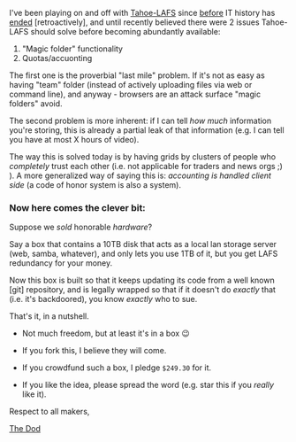 I've been playing on and off with [Tahoe-LAFS](https://tahoe-lafs.org/) since [before](https://dubiousdod.org/uri/URI:DIR2-RO:r7xnodn7et6d3ex44p77qk4eka:nvca4ivhhm2an3eafzpg7wpppy7osgyxvngng5uriqjv2qkcag6a/Latest/5th-of-november.html) IT history has [ended](https://en.wikipedia.org/wiki/Global_surveillance_disclosures_%282013%E2%80%93present%29) [retroactively], and until recently believed there were 2 issues Tahoe-LAFS should solve before becoming abundantly available:

1. "Magic folder" functionality
2. Quotas/accuonting

The first one is the proverbial "last mile" problem. If it's not as easy as having "team" folder (instead of actively uploading files via web or command line), and anyway - browsers are an attack surface "magic folders" avoid.

The second problem is more inherent: if I can tell *how much* information you're storing, this is already a partial leak of that information (e.g. I can tell you have at most X hours of video).

The way this is solved today is by having grids by clusters of people who *completely* trust each other (i.e. not applicable for traders and news orgs ;) ). A more generalized way of saying this is: *accounting is handled client side* (a code of honor system is also a system).

### Now here comes the clever bit:

Suppose we *sold* honorable *hardware*?

Say a box that contains a 10TB disk that acts as a local lan storage server (web, samba, whatever), and only lets you use 1TB of it, but you get LAFS redundancy for your money.

Now this box is built so that it keeps updating its code from a well known [git] repository, and is legally wrapped so that if it doesn't do *exactly* that (i.e. it's backdoored), you know *exactly* who to sue.

That's it, in a nutshell.

* Not much freedom, but at least it's in a box :wink:

* If you fork this, I believe they will come.

* If you crowdfund such a box, I pledge `$249.30` for it.

* If you like the idea, please spread the word (e.g. star this if you *really* like it).

Respect to all makers,

[The Dod](https://dubiousdod.org)
